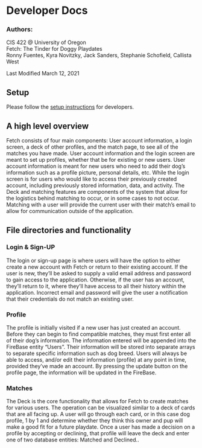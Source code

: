 # Developer Docs

### Authors:

CIS 422 @ University of Oregon  
Fetch: The Tinder for Doggy Playdates  
Ronny Fuentes, Kyra Novitzky, Jack Sanders, Stephanie Schofield, Callista West

Last Modified March 12, 2021

## Setup

Please follow the [setup instructions](https://github.com/JackSanders1998/CIS422Proj2/install.md) for developers.

## A high level overview

Fetch consists of four main components: User account information, a login screen, a deck of other profiles, and the match page, to see all of the matches you have made. User account information and the login screen are meant to set up profiles, whether that be for existing or new users. User account information is meant for new users who need to add their dog’s information such as a profile picture, personal details, etc. While the login screen is for users who would like to access their previously created account, including previously stored information, data, and activity. The Deck and matching features are components of the system that allow for the logistics behind matching to occur, or in some cases to not occur. Matching with a user will provide the current user with their match’s email to allow for communication outside of the application. 

## File directories and functionality

### Login & Sign-UP

The login or sign-up page is where users will have the option to either create a new account with Fetch or return to their existing account. If the user is new, they’ll be asked to supply a valid email address and password to gain access to the application. Otherwise, if the user has an account, they’ll return to it, where they’ll have access to all their history within the application. 
Incorrect email and password will give the user a notification that their credentials do not match an existing user.

### Profile

The profile is initially visited if a new user has just created an account. Before they can begin to find compatible matches, they must first enter all of their dog’s information. The information entered will be appended into the FireBase entity “Users”. Their information will be stored into separate arrays to separate specific information such as dog breed. Users will always be able to access, and/or edit their information (profile) at any point in time, provided they’ve made an account. By pressing the update button on the profile page, the information will be updated in the FireBase.

### Matches

The Deck is the core functionality that allows for Fetch to create matches for various users. The operation can be visualized similar to a deck of cards that are all facing up. A user will go through each card, or in this case dog profile, 1 by 1 and determine whether they think this owner and pup will make a good fit for a future playdate. Once a user has made a decision on a profile by accepting or declining, that profile will leave the deck and enter one of two database entities: Matched and Declined..

